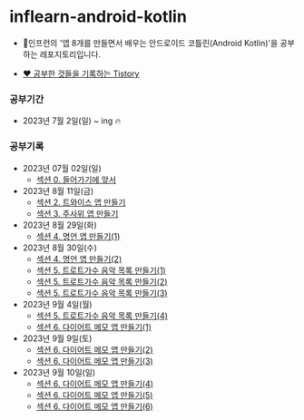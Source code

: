 # inflearn-android-kotlin
  - 🐣인프런의 '앱 8개를 만들면서 배우는 안드로이드 코틀린(Android Kotlin)'을 공부하는 레포지토리입니다.

  - [❤️ 공부한 것들을 기록하는 Tistory](https://dreaminsweetpotato.tistory.com)

### 공부기간
  * 2023년 7월 2일(일) ~ ing 🔥


### 공부기록
  * 2023년 07월 02일(일)
    * [섹션 0. 들어가기에 앞서](https://dreaminsweetpotato.tistory.com/69)
  * 2023년 8월 11일(금)
    * [섹션 2. 트와이스 앱 만들기](https://dreaminsweetpotato.tistory.com/98)
    * [섹션 3. 주사위 앱 만들기](https://dreaminsweetpotato.tistory.com/99)
  * 2023년 8월 29일(화)
    * [섹션 4. 명언 앱 만들기(1)](https://dreaminsweetpotato.tistory.com/100)
  * 2023년 8월 30일(수)
    * [섹션 4. 명언 앱 만들기(2)](https://dreaminsweetpotato.tistory.com/101)
    * [섹션 5. 트로트가수 음악 목록 만들기(1)](https://dreaminsweetpotato.tistory.com/102)
    * [섹션 5. 트로트가수 음악 목록 만들기(2)](https://dreaminsweetpotato.tistory.com/103)
    * [섹션 5. 트로트가수 음악 목록 만들기(3)](https://dreaminsweetpotato.tistory.com/104)
  * 2023년 9월 4일(월)
    * [섹션 5. 트로트가수 음악 목록 만들기(4)](https://dreaminsweetpotato.tistory.com/105)
    * [섹션 6. 다이어트 메모 앱 만들기(1)](https://dreaminsweetpotato.tistory.com/106)
  * 2023년 9월 9일(토)
    * [섹션 6. 다이어트 메모 앱 만들기(2)](https://dreaminsweetpotato.tistory.com/107)
    * [섹션 6. 다이어트 메모 앱 만들기(3)](https://dreaminsweetpotato.tistory.com/108)
  * 2023년 9월 10일(일)
    * [섹션 6. 다이어트 메모 앱 만들기(4)](https://dreaminsweetpotato.tistory.com/109)
    * [섹션 6. 다이어트 메모 앱 만들기(5)](https://dreaminsweetpotato.tistory.com/110)
    * [섹션 6. 다이어트 메모 앱 만들기(6)](https://dreaminsweetpotato.tistory.com/111)
